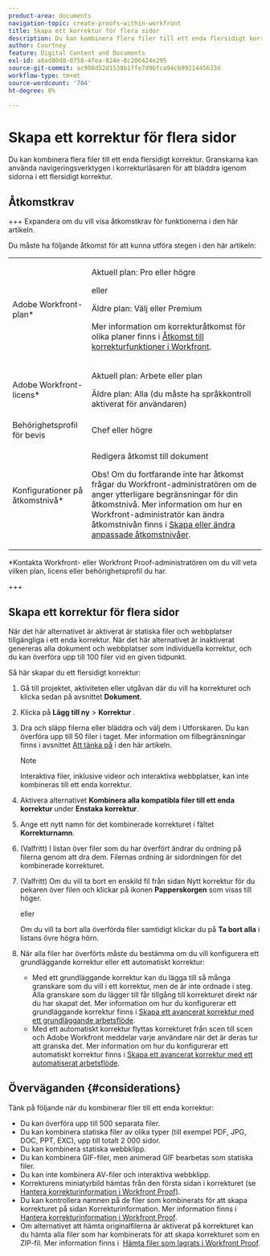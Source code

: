 ```yaml
---
product-area: documents
navigation-topic: create-proofs-within-workfront
title: Skapa ett korrektur för flera sidor
description: Du kan kombinera flera filer till ett enda flersidigt korrektur. Granskarna kan använda navigeringsverktygen i korrekturläsaren för att bläddra igenom sidorna i ett flersidigt korrektur.
author: Courtney
feature: Digital Content and Documents
exl-id: a8ad80d8-0758-4fea-824e-8c206424e295
source-git-commit: ac908d52d1538b1ffe7d9bfca94cb9921445633d
workflow-type: tm+mt
source-wordcount: '704'
ht-degree: 0%

---
```


# Skapa ett korrektur för flera sidor

Du kan kombinera flera filer till ett enda flersidigt korrektur. Granskarna kan använda navigeringsverktygen i korrekturläsaren för att bläddra igenom sidorna i ett flersidigt korrektur.

## Åtkomstkrav

+++ Expandera om du vill visa åtkomstkrav för funktionerna i den här artikeln.

Du måste ha följande åtkomst för att kunna utföra stegen i den här artikeln:

<table style="table-layout:auto"> 
 <col> 
 <col> 
 <tbody> 
  <tr> 
   <td role="rowheader">Adobe Workfront-plan*</td> 
   <td> <p>Aktuell plan: Pro eller högre</p> <p>eller</p> <p>Äldre plan: Välj eller Premium</p> <p>Mer information om korrekturåtkomst för olika planer finns i <a href="/help/quicksilver/administration-and-setup/manage-workfront/configure-proofing/access-to-proofing-functionality.md" class="MCXref xref">Åtkomst till korrekturfunktioner i Workfront</a>.</p> </td> 
  </tr> 
  <tr> 
   <td role="rowheader">Adobe Workfront-licens*</td> 
   <td> <p>Aktuell plan: Arbete eller plan</p> <p>Äldre plan: Alla (du måste ha språkkontroll aktiverat för användaren)</p> </td> 
  </tr> 
  <tr> 
   <td role="rowheader">Behörighetsprofil för bevis </td> 
   <td>Chef eller högre</td> 
  </tr> 
  <tr> 
   <td role="rowheader">Konfigurationer på åtkomstnivå*</td> 
   <td> <p>Redigera åtkomst till dokument</p> <p>Obs! Om du fortfarande inte har åtkomst frågar du Workfront-administratören om de anger ytterligare begränsningar för din åtkomstnivå. Mer information om hur en Workfront-administratör kan ändra åtkomstnivån finns i <a href="../../../administration-and-setup/add-users/configure-and-grant-access/create-modify-access-levels.md" class="MCXref xref">Skapa eller ändra anpassade åtkomstnivåer</a>.</p> </td> 
  </tr> 
 </tbody> 
</table>

&#42;Kontakta Workfront- eller Workfront Proof-administratören om du vill veta vilken plan, licens eller behörighetsprofil du har.

+++

## Skapa ett korrektur för flera sidor

När det här alternativet är aktiverat är statiska filer och webbplatser tillgängliga i ett enda korrektur. När det här alternativet är inaktiverat genereras alla dokument och webbplatser som individuella korrektur, och du kan överföra upp till 100 filer vid en given tidpunkt.

Så här skapar du ett flersidigt korrektur:

1. Gå till projektet, aktiviteten eller utgåvan där du vill ha korrekturet och klicka sedan på avsnittet **Dokument**.
1. Klicka på **Lägg till ny** > **Korrektur** .
1. Dra och släpp filerna eller bläddra och välj dem i Utforskaren. Du kan överföra upp till 50 filer i taget. Mer information om filbegränsningar finns i avsnittet [Att tänka på](#considerations) i den här artikeln.

   >[!NOTE]
   >
   >Interaktiva filer, inklusive videor och interaktiva webbplatser, kan inte kombineras till ett enda korrektur.

1. Aktivera alternativet **Kombinera alla kompatibla filer till ett enda korrektur** under **Enstaka korrektur**.
1. Ange ett nytt namn för det kombinerade korrekturet i fältet **Korrekturnamn**.
1. (Valfritt) I listan över filer som du har överfört ändrar du ordning på filerna genom att dra dem. Filernas ordning är sidordningen för det kombinerade korrekturet.
1. (Valfritt) Om du vill ta bort en enskild fil från sidan Nytt korrektur för du pekaren över filen och klickar på ikonen **Papperskorgen** som visas till höger.

   eller

   Om du vill ta bort alla överförda filer samtidigt klickar du på **Ta bort alla** i listans övre högra hörn.

1. När alla filer har överförts måste du bestämma om du vill konfigurera ett grundläggande korrektur eller ett automatiskt korrektur:

   * Med ett grundläggande korrektur kan du lägga till så många granskare som du vill i ett korrektur, men de är inte ordnade i steg. Alla granskare som du lägger till får tillgång till korrekturet direkt när du har skapat det. Mer information om hur du konfigurerar ett grundläggande korrektur finns i [Skapa ett avancerat korrektur med ett grundläggande arbetsflöde](../../../review-and-approve-work/proofing/creating-proofs-within-workfront/configure-basic-proof-workflow.md).
   * Med ett automatiskt korrektur flyttas korrekturet från scen till scen och Adobe Workfront meddelar varje användare när det är deras tur att granska det. Mer information om hur du konfigurerar ett automatiskt korrektur finns i [Skapa ett avancerat korrektur med ett automatiserat arbetsflöde](../../../review-and-approve-work/proofing/creating-proofs-within-workfront/create-automated-proof-workflow.md).

## Överväganden {#considerations}

Tänk på följande när du kombinerar filer till ett enda korrektur:

* Du kan överföra upp till 500 separata filer.
* Du kan kombinera statiska filer av olika typer (till exempel PDF, JPG, DOC, PPT, EXC), upp till totalt 2 000 sidor.
* Du kan kombinera statiska webbklipp.
* Du kan kombinera GIF-filer, men animerad GIF bearbetas som statiska filer.
* Du kan inte kombinera AV-filer och interaktiva webbklipp.
* Korrekturens miniatyrbild hämtas från den första sidan i korrekturet (se [Hantera korrekturinformation i Workfront Proof](../../../workfront-proof/wp-work-proofsfiles/manage-your-work/manage-proof-details.md)).
* Du kan kontrollera namnen på de filer som kombinerats för att skapa korrekturet på sidan Korrekturinformation. Mer information finns i [Hantera korrekturinformation i Workfront Proof](../../../workfront-proof/wp-work-proofsfiles/manage-your-work/manage-proof-details.md).
* Om alternativet att hämta originalfilerna är aktiverat på korrekturet kan du hämta alla filer som har kombinerats för att skapa korrekturet som en ZIP-fil. Mer information finns i  [Hämta filer som lagrats i Workfront Proof](../../../workfront-proof/wp-work-proofsfiles/manage-your-work/download-files-stored.md).
